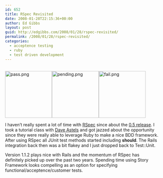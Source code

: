 ```yaml
---
id: 652
title: RSpec Revisited
date: 2008-01-28T22:15:36+00:00
author: Ed Gibbs
layout: post
guid: http://edgibbs.com/2008/01/28/rspec-revisited/
permalink: /2008/01/28/rspec-revisited/
categories:
  - acceptence testing
  - ruby
  - test driven development
---
```

<div>
  <a href="http://www.thelucid.com/articles/2007/07/30/autotest-growl-fail-pass-smilies"><br /> <img src="/images/pass.png" alt="pass.png" border="0" width="154" height="154" /><img src="/images/pending.png" alt="pending.png" border="0" width="154" height="154" /><img src="/images/fail.png" alt="fail.png" border="0" width="154" height="154" /><br /> </a>
</div>

I haven&#8217;t really spent a lot of time with [RSpec](http://rspec.info/) since about the [0.5 release](http://edgibbs.com/2006/03/14/behavior-driven-development/). I took a tutorial class with [Dave Astels](http://www.daveastels.com/) and got jazzed about the opportunity since they were really able to leverage Ruby to make a nice BDD framework. After using RSpec all JUnit test methods started including **should**. The Rails integration back then was a bit flakey and I just dropped back to Test::Unit. 

Version 1.1.2 plays nice with Rails and the momentum of RSpec has definitely picked up over the past two years. Spending time using Story Framework looks compelling as an option for specifying functional/acceptence/customer tests.